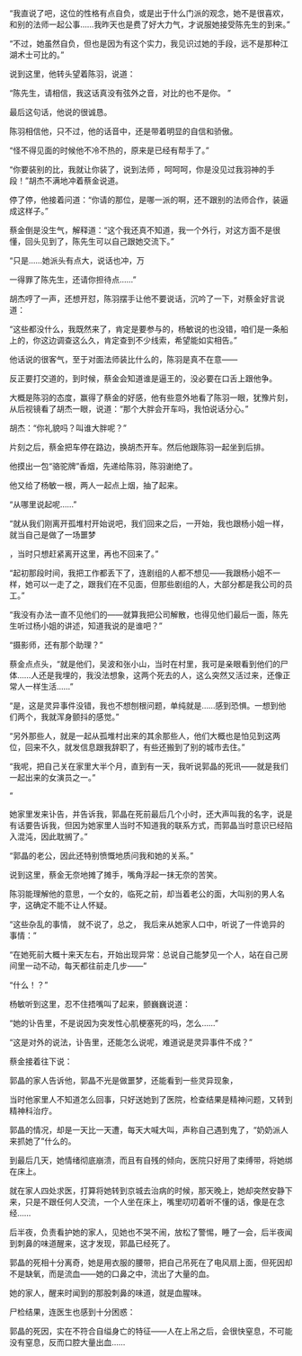 “我直说了吧，这位的性格有点自负，或是出于什么门派的观念，她不是很喜欢，和别的法师一起公事……我昨天也是费了好大力气，才说服她接受陈先生的到来。”

“不过，她虽然自负，但也是因为有这个实力，我见识过她的手段，远不是那种江湖术士可比的。”

说到这里，他转头望着陈羽，说道：

“陈先生，请相信，我这话真没有弦外之音，对比的也不是你。 ”

最后这句话，他说的很诚恳。

陈羽相信他，只不过，他的话音中，还是带着明显的自信和骄傲。

“怪不得见面的时候他不冷不热的，原来是已经有帮手了。”

“你要装别的比，我就让你装了，说到法师 ，呵呵呵，你是没见过我羽神的手段！”胡杰不满地冲着蔡金说道。

停了停，他接着问道：“你请的那位，是哪一派的啊，还不跟别的法师合作，装逼成这样子。”

蔡金倒是没生气，解释道：“这个我还真不知道，我一个外行，对这方面不是很懂，回头见到了，陈先生可以自己跟她交流下。”

“只是……她派头有点大，说话也冲，万

一得罪了陈先生，还请你担待点……”

胡杰哼了一声，还想开怼，陈羽摆手让他不要说话，沉吟了一下，对蔡金好言说道：

“这些都没什么，我既然来了，肯定是要参与的，杨敏说的也没错，咱们是一条船上的，你这边调查这么久，肯定查到不少线索，希望能如实相告。”

他话说的很客气，至于对面法师装比什么的，陈羽是真不在意——

反正要打交道的，到时候，蔡金会知道谁是逼王的，没必要在口舌上跟他争。

大概是陈羽的态度，赢得了蔡金的好感，他有些意外地看了陈羽一眼，犹豫片刻，从后视镜看了胡杰一眼，说道：“那个大胖会开车吗，我怕说话分心。”

胡杰：“你礼貌吗？叫谁大胖呢？”

片刻之后，蔡金把车停在路边，换胡杰开车。然后他跟陈羽一起坐到后排。

他摸出一包“骆驼牌”香烟，先递给陈羽，陈羽谢绝了。

他又给了杨敏一根，两人一起点上烟，抽了起来。

“从哪里说起呢……”

“就从我们刚离开孤堆村开始说吧，我们回来之后，一开始，我也跟杨小姐一样，就当自己是做了一场噩梦

，当时只想赶紧离开这里，再也不回来了。”

“起初那段时间，我把工作都丢下了，连剧组的人都不想见——我跟杨小姐不一样，她可以一走了之，跟我们在不见面，但那些剧组的人，大部分都是我公司的员工。”

“我没有办法一直不见他们的——就算我把公司解散，也得见他们最后一面，陈先生听过杨小姐的讲述，知道我说的是谁吧？”

“摄影师，还有那个助理？”

蔡金点点头，“就是他们，吴波和张小山，当时在村里，我可是亲眼看到他们的尸体……人还是我埋的，我没法想象，这两个死去的人，这么突然又活过来，还像正常人一样生活……”

“是，这是灵异事件没错，我也不想刨根问题，单纯就是……感到恐惧。一想到他们两个，我就浑身颤抖的感觉。”

“另外那些人，就是一起从孤堆村出来的其余那些人，他们大概也是怕见到这两位，回来不久，就发信息跟我辞职了，有些还搬到了别的城市去住。”

“我呢，把自己关在家里大半个月，直到有一天，我听说郭晶的死讯——就是我们一起出来的女演员之一。”

“

她家里发来讣告，并告诉我，郭晶在死前最后几个小时，还大声叫我的名字，说是有话要告诉我，但因为她家里人当时不知道我的联系方式，而郭晶当时意识已经陷入混沌，因此耽搁了。”

“郭晶的老公，因此还特别愤慨地质问我和她的关系。”

说到这里，蔡金无奈地摊了摊手，嘴角浮起一抹无奈的苦笑。

陈羽能理解他的意思，一个女的，临死之前，却当着老公的面，大叫别的男人名字，这确定不能不让人怀疑。

“这些杂乱的事情， 就不说了，总之， 我后来从她家人口中，听说了一件诡异的事情：”

“在她死前大概十来天左右，开始出现异常：总说自己能梦见一个人，站在自己房间里一动不动，每天都往前走几步——”

“什么！？”

杨敏听到这里，忍不住捂嘴叫了起来，颤巍巍说道：

“她的讣告里，不是说因为突发性心肌梗塞死的吗，怎么……”

“这是对外的说法，讣告里，还能怎么说呢，难道说是灵异事件不成？”

蔡金接着往下说：

郭晶的家人告诉他，郭晶不光是做噩梦，还能看到一些灵异现象，

当时他家里人不知道怎么回事，只好送她到了医院，检查结果是精神问题，又转到精神科治疗。

郭晶的情况，却是一天比一天遭，每天大喊大叫，声称自己遇到鬼了，“奶奶派人来抓她了”什么的。

到最后几天，她情绪彻底崩溃，而且有自残的倾向，医院只好用了束缚带，将她绑在床上。

就在家人四处求医，打算将她转到京城去治病的时候，那天晚上，她却突然安静下来，只是不跟任何人交流，一个人坐在床上，嘴里叨叨着听不懂的话，像是在念经……

后半夜，负责看护她的家人，见她也不哭不闹，放松了警惕，睡了一会，后半夜闻到刺鼻的味道醒来，这才发现，郭晶已经死了。

郭晶的死相十分离奇，她是用衣服的腰带，把自己吊死在了电风扇上面，但死因却不是缺氧，而是流血——她的口鼻之中，流出了大量的血。

她的家人，醒来时闻到的那股刺鼻的味道，就是血腥味。

尸检结果，连医生也感到十分困惑：

郭晶的死因，实在不符合自缢身亡的特征——人在上吊之后，会很快窒息，不可能没有窒息，反而口腔大量出血……
